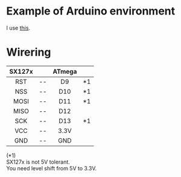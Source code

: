 # Example of Arduino environment   
I use [this](https://github.com/sandeepmistry/arduino-LoRa).   

# Wirering

|SX127x||ATmega||
|:-:|:-:|:-:|:-:
|RST|--|D9|*1|
|NSS|--|D10|*1|
|MOSI|--|D11|*1|
|MISO|--|D12||
|SCK|--|D13|*1|
|VCC|--|3.3V||
|GND|--|GND||

(*1)    
SX127x is not 5V tolerant.   
You need level shift from 5V to 3.3V.   

